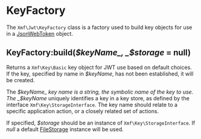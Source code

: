 # KeyFactory

The `Xmf\Jwt\KeyFactory` class is a factory used to build key objects for use in a [JsonWebToken](jsonwebtoken.md) object.

## KeyFactory:build\(_$keyName_, _$storage_ = null\)

Returns a `Xmf\Key\Basic` key object for JWT use based on default choices. If the key, specified by name in _$keyName_, has not been established, it will be created.

The _$keyName_ key name is a string, the symbolic name of the key to use. The _$keyName_ uniquely identifies a key in a key store, as defined by the interface `Xmf\Key\StorageInterface`. The key name should relate to a specific application action, or a closely related set of actions.

If specified, _$storage_ should be an instance of `Xmf\Key\StorageInterface`. If _null_ a default [FileStorage](../key/filestorage.md) instance will be used.

